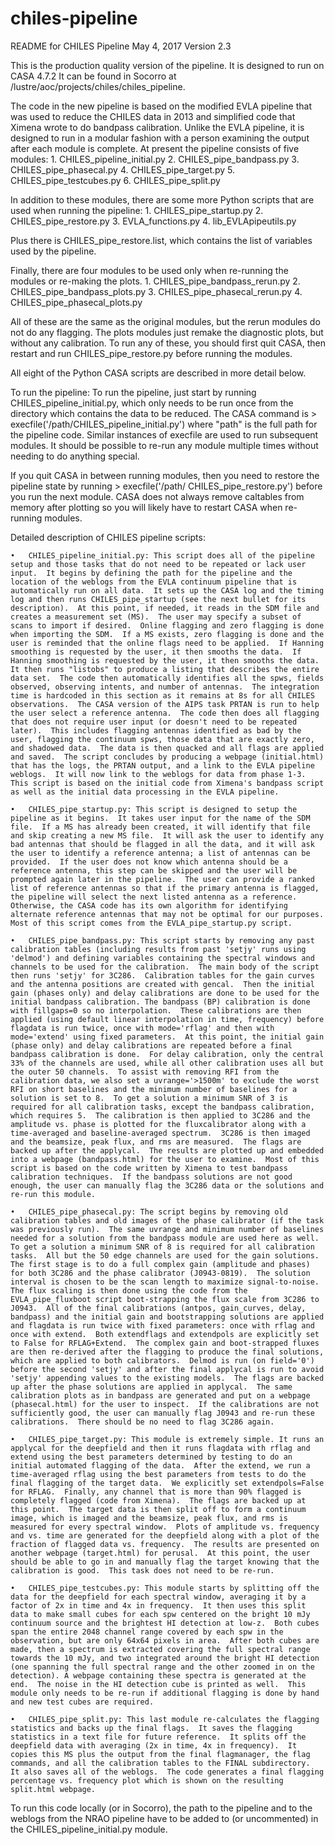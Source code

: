 # chiles-pipeline
README for CHILES Pipeline
May 4, 2017
Version 2.3

This is the production quality version of the pipeline.  It is
designed to run on CASA 4.7.2  It can be found in Socorro at 
/lustre/aoc/projects/chiles/chiles_pipeline.

The code in the new pipeline is based on the modified EVLA pipeline 
that was used to reduce the CHILES data in 2013 and simplified code 
that Ximena wrote to do bandpass calibration.  Unlike the EVLA 
pipeline, it is designed to run in a modular fashion with a person 
examining the output after each module is complete.  At present the 
pipeline consists of five modules:
	1.	CHILES_pipeline_initial.py
	2.	CHILES_pipe_bandpass.py
	3.	CHILES_pipe_phasecal.py
	4.	CHILES_pipe_target.py
	5.	CHILES_pipe_testcubes.py
	6.	CHILES_pipe_split.py

In addition to these modules, there are some more Python scripts 
that are used when running the pipeline:
	1.	CHILES_pipe_startup.py
	2.	CHILES_pipe_restore.py
	3.	EVLA_functions.py
	4.	lib_EVLApipeutils.py

Plus there is CHILES_pipe_restore.list, which contains the list of 
variables used by the pipeline.

Finally, there are four modules to be used only when re-running the
modules or re-making the plots.
	1.	CHILES_pipe_bandpass_rerun.py
	2.	CHILES_pipe_bandpass_plots.py
	3.	CHILES_pipe_phasecal_rerun.py
	4.	CHILES_pipe_phasecal_plots.py

All of these are the same as the original modules, but the rerun
modules do not do any flagging.  The plots modules just remake the
diagnostic plots, but without any calibration.  To run any of 
these, you should first quit CASA, then restart and run 
CHILES_pipe_restore.py before running the modules.


All eight of the Python CASA scripts are described in more detail 
below.

To run the pipeline: To run the pipeline, just start by running 
CHILES_pipeline_initial.py, which only needs to be run once from 
the directory which contains the data to be reduced. The CASA 
command is > execfile('/path/CHILES_pipeline_initial.py') where 
"path" is the full path for the pipeline code. Similar instances of 
execfile are used to run subsequent modules.  It should be possible 
to re-run any module multiple times without needing to do anything 
special.

If you quit CASA in between running modules, then you need to 
restore the pipeline state by running > execfile('/path/
CHILES_pipe_restore.py') before you run the next module.  CASA does 
not always remove caltables from memory after plotting so you will 
likely have to restart CASA when re-running modules.  

Detailed description of CHILES pipeline scripts:

	•	CHILES_pipeline_initial.py: This script does all of the pipeline setup and those tasks that do not need to be repeated or lack user input.  It begins by defining the path for the pipeline and the location of the weblogs from the EVLA continuum pipeline that is automatically run on all data.  It sets up the CASA log and the timing log and then runs CHILES_pipe_startup (see the next bullet for its description).  At this point, if needed, it reads in the SDM file and creates a measurement set (MS).  The user may specify a subset of scans to import if desired.  Online flagging and zero flagging is done when importing the SDM.  If a MS exists, zero flagging is done and the user is reminded that the online flags need to be applied.  If Hanning smoothing is requested by the user, it then smooths the data.  If Hanning smoothing is requested by the user, it then smooths the data.  It then runs "listobs" to produce a listing that describes the entire data set.  The code then automatically identifies all the spws, fields observed, observing intents, and number of antennas.  The integration time is hardcoded in this section as it remains at 8s for all CHILES observations.  The CASA version of the AIPS task PRTAN is run to help the user select a reference antenna.  The code then does all flagging that does not require user input (or doesn't need to be repeated later).  This includes flagging antennas identified as bad by the user, flagging the continuum spws, those data that are exactly zero, and shadowed data.  The data is then quacked and all flags are applied and saved.  The script concludes by producing a webpage (initial.html) that has the logs, the PRTAN output, and a link to the EVLA pipeline weblogs.  It will now link to the weblogs for data from phase 1-3.  This script is based on the initial code from Ximena's bandpass script as well as the initial data processing in the EVLA pipeline. 

	•	CHILES_pipe_startup.py: This script is designed to setup the pipeline as it begins.  It takes user input for the name of the SDM file.  If a MS has already been created, it will identify that file and skip creating a new MS file.  It will ask the user to identify any bad antennas that should be flagged in all the data, and it will ask the user to identify a reference antenna; a list of antennas can be provided.  If the user does not know which antenna should be a reference antenna, this step can be skipped and the user will be prompted again later in the pipeline.  The user can provide a ranked list of reference antennas so that if the primary antenna is flagged, the pipeline will select the next listed antenna as a reference.  Otherwise, the CASA code has its own algorithm for identifying alternate reference antennas that may not be optimal for our purposes.  Most of this script comes from the EVLA_pipe_startup.py script. 

	•	CHILES_pipe_bandpass.py: This script starts by removing any past calibration tables (including results from past 'setjy' runs using 'delmod') and defining variables containing the spectral windows and channels to be used for the calibration.  The main body of the script then runs 'setjy' for 3C286.  Calibration tables for the gain curves and the antenna positions are created with gencal.  Then the initial gain (phases only) and delay calibrations are done to be used for the initial bandpass calibration. The bandpass (BP) calibration is done with fillgaps=0 so no interpolation.  These calibrations are then applied (using default linear interpolation in time, frequency) before flagdata is run twice, once with mode='rflag' and then with mode='extend' using fixed parameters.  At this point, the initial gain (phase only) and delay calibrations are repeated before a final bandpass calibration is done.  For delay calibration, only the central 33% of the channels are used, while all other calibration uses all but the outer 50 channels.  To assist with removing RFI from the calibration data, we also set a uvrange='>1500m' to exclude the worst RFI on short baselines and the minimum number of baselines for a solution is set to 8.  To get a solution a minimum SNR of 3 is required for all calibration tasks, except the bandpass calibration, which requires 5.  The calibration is then applied to 3C286 and the amplitude vs. phase is plotted for the fluxcalibrator along with a time-averaged and baseline-averaged spectrum.  3C286 is then imaged and the beamsize, peak flux, and rms are measured.  The flags are backed up after the applycal.  The results are plotted up and embedded into a webpage (bandpass.html) for the user to examine.  Most of this script is based on the code written by Ximena to test bandpass calibration techniques.  If the bandpass solutions are not good enough, the user can manually flag the 3C286 data or the solutions and re-run this module. 

	•	CHILES_pipe_phasecal.py: The script begins by removing old calibration tables and old images of the phase calibrator (if the task was previously run).  The same uvrange and minimum number of baselines needed for a solution from the bandpass module are used here as well.  To get a solution a minimum SNR of 8 is required for all calibration tasks.  All but the 50 edge channels are used for the gain solutions.  The first stage is to do a full complex gain (amplitude and phases) for both 3C286 and the phase calibrator (J0943-0819).  The solution interval is chosen to be the scan length to maximize signal-to-noise.  The flux scaling is then done using the code from the EVLA_pipe_fluxboot script boot-strapping the flux scale from 3C286 to J0943.  All of the final calibrations (antpos, gain_curves, delay, bandpass) and the initial gain and bootstrapping solutions are applied and flagdata is run twice with fixed parameters: once with rflag and once with extend.  Both extendflags and extendpols are explicitly set to False for RFLAG+Extend.  The complex gain and boot-strapped fluxes are then re-derived after the flagging to produce the final solutions, which are applied to both calibrators.  Delmod is run (on field='0') before the second 'setjy' and after the final applycal is run to avoid 'setjy' appending values to the existing models.  The flags are backed up after the phase solutions are applied in applycal.  The same calibration plots as in bandpass are generated and put on a webpage (phasecal.html) for the user to inspect.  If the calibrations are not sufficiently good, the user can manually flag J0943 and re-run these calibrations.  There should be no need to flag 3C286 again. 

	•	CHILES_pipe_target.py: This module is extremely simple. It runs an applycal for the deepfield and then it runs flagdata with rflag and extend using the best parameters determined by testing to do an initial automated flagging of the data.  After the extend, we run a time-averaged rflag using the best parameters from tests to do the final flagging of the target data.  We explicitly set extendpols=False for RFLAG.  Finally, any channel that is more than 90% flagged is completely flagged (code from Ximena).  The flags are backed up at this point.  The target data is then split off to form a continuum image, which is imaged and the beamsize, peak flux, and rms is measured for every spectral window.  Plots of amplitude vs. frequency and vs. time are generated for the deepfield along with a plot of the fraction of flagged data vs. frequency.  The results are presented on another webpage (target.html) for perusal.  At this point, the user should be able to go in and manually flag the target knowing that the calibration is good.  This task does not need to be re-run. 

	•	CHILES_pipe_testcubes.py: This module starts by splitting off the data for the deepfield for each spectral window, averaging it by a factor of 2x in time and 4x in frequency.  It then uses this split data to make small cubes for each spw centered on the bright 10 mJy continuum source and the brightest HI detection at low-z.  Both cubes span the entire 2048 channel range covered by each spw in the observation, but are only 64x64 pixels in area.  After both cubes are made, then a spectrum is extracted covering the full spectral range towards the 10 mJy, and two integrated around the bright HI detection (one spanning the full spectral range and the other zoomed in on the detection). A webpage containing these spectra is generated at the end.  The noise in the HI detection cube is printed as well.  This module only needs to be re-run if additional flagging is done by hand and new test cubes are required.  

	•	CHILES_pipe_split.py: This last module re-calculates the flagging statistics and backs up the final flags.  It saves the flagging statistics in a text file for future reference.  It splits off the deepfield data with averaging (2x in time, 4x in frequency).  It copies this MS plus the output from the final flagmanager, the flag commands, and all the calibration tables to the FINAL subdirectory.  It also saves all of the weblogs.  The code generates a final flagging percentage vs. frequency plot which is shown on the resulting split.html webpage.  

To run this code locally (or in Socorro), the path to the pipeline 
and to the weblogs from the NRAO pipeline have to be added to (or 
uncommented) in the CHILES_pipeline_initial.py module.

